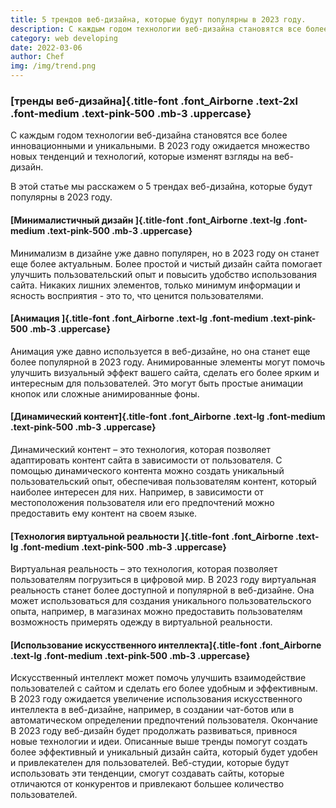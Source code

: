 ```yaml
---
title: 5 трендов веб-дизайна, которые будут популярны в 2023 году.
description: С каждым годом технологии веб-дизайна становятся все более инновационными и уникальными. В 2023 году ожидается множество новых тенденций и технологий, которые изменят взгляды на веб-дизайн. 
category: web developing
date: 2022-03-06
author: Chef
img: /img/trend.png
---
```


<!-- more -->

### [тренды веб-дизайна]{.title-font .font_Airborne .text-2xl .font-medium .text-pink-500 .mb-3 .uppercase}

<div class="w-full my-5">
С каждым годом технологии веб-дизайна становятся все более инновационными и уникальными. В 2023 году ожидается множество новых тенденций и технологий, которые изменят взгляды на веб-дизайн. 
</div>

В этой статье мы расскажем о 5 трендах веб-дизайна, которые будут популярны в 2023 году. 

#### [Минималистичный дизайн ]{.title-font .font_Airborne .text-lg .font-medium .text-pink-500 .mb-3 .uppercase}
Минимализм в дизайне уже давно популярен, но в 2023 году он станет еще более актуальным. Более простой и чистый дизайн сайта помогает улучшить пользовательский опыт и повысить удобство использования сайта. Никаких лишних элементов, только минимум информации и ясность восприятия - это то, что ценится пользователями. 

#### [Анимация ]{.title-font .font_Airborne .text-lg .font-medium .text-pink-500 .mb-3 .uppercase}
Анимация уже давно используется в веб-дизайне, но она станет еще более популярной в 2023 году. Анимированные элементы могут помочь улучшить визуальный эффект вашего сайта, сделать его более ярким и интересным для пользователей. Это могут быть простые анимации кнопок или сложные анимированные фоны.

#### [Динамический контент]{.title-font .font_Airborne .text-lg .font-medium .text-pink-500 .mb-3 .uppercase} 
Динамический контент – это технология, которая позволяет адаптировать контент сайта в зависимости от пользователя. С помощью динамического контента можно создать уникальный пользовательский опыт, обеспечивая пользователям контент, который наиболее интересен для них. Например, в зависимости от местоположения пользователя или его предпочтений можно предоставить ему контент на своем языке. 

#### [Технология виртуальной реальности ]{.title-font .font_Airborne .text-lg .font-medium .text-pink-500 .mb-3 .uppercase}
Виртуальная реальность – это технология, которая позволяет пользователям погрузиться в цифровой мир. В 2023 году виртуальная реальность станет более доступной и популярной в веб-дизайне. Она может использоваться для создания уникального пользовательского опыта, например, в магазинах можно предоставить пользователям возможность примерять одежду в виртуальной реальности. 

#### [Использование искусственного интеллекта]{.title-font .font_Airborne .text-lg .font-medium .text-pink-500 .mb-3 .uppercase} 
Искусственный интеллект может помочь улучшить взаимодействие пользователей с сайтом и сделать его более удобным и эффективным. В 2023 году ожидается увеличение использования искусственного интеллекта в веб-дизайне, например, в создании чат-ботов или в автоматическом определении предпочтений пользователя. 
Окончание 
В 2023 году веб-дизайн будет продолжать развиваться, привнося новые технологии и идеи. Описанные выше тренды помогут создать более эффективный и уникальный дизайн сайта, который будет удобен и привлекателен для пользователей. Веб-студии, которые будут использовать эти тенденции, смогут создавать сайты, которые отличаются от конкурентов и привлекают большее количество пользователей.